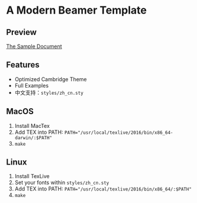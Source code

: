 # A Modern Beamer Template

## Preview

[The Sample Document](main.pdf)

## Features

* Optimized Cambridge Theme
* Full Examples
* 中文支持：`styles/zh_cn.sty`

## MacOS 

1. Install MacTex
2. Add TEX into PATH: `PATH="/usr/local/texlive/2016/bin/x86_64-darwin/:$PATH"`
2. `make`

## Linux 

1. Install TexLive
2. Set your fonts within `styles/zh_cn.sty`
3. Add TEX into PATH: `PATH="/usr/local/texlive/2016/bin/x86_64/:$PATH"`
4. `make`
